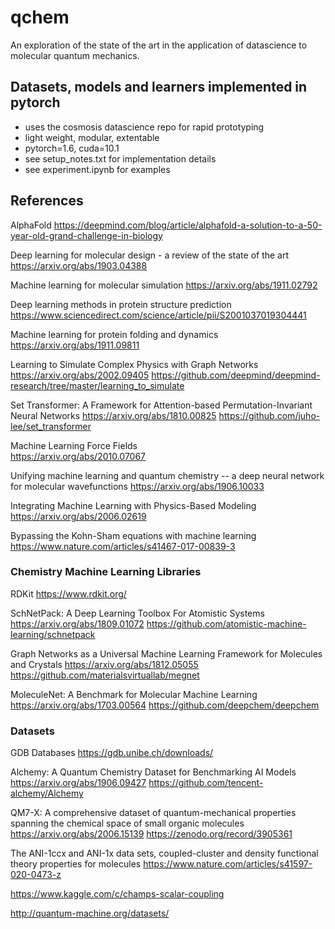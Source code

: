 # qchem
An exploration of the state of the art in the application of datascience to molecular quantum mechanics. 

## Datasets, models and learners implemented in pytorch 
* uses the cosmosis datascience repo for rapid prototyping
* light weight, modular, extentable
* pytorch=1.6, cuda=10.1
* see setup_notes.txt for implementation details
* see experiment.ipynb for examples

## References 
AlphaFold 
https://deepmind.com/blog/article/alphafold-a-solution-to-a-50-year-old-grand-challenge-in-biology 

Deep learning for molecular design - a review of the state of the art 
https://arxiv.org/abs/1903.04388 

Machine learning for molecular simulation 
https://arxiv.org/abs/1911.02792 

Deep learning methods in protein structure prediction 
https://www.sciencedirect.com/science/article/pii/S2001037019304441 

Machine learning for protein folding and dynamics 
https://arxiv.org/abs/1911.09811 

Learning to Simulate Complex Physics with Graph Networks 
https://arxiv.org/abs/2002.09405 
https://github.com/deepmind/deepmind-research/tree/master/learning_to_simulate 

Set Transformer: A Framework for Attention-based Permutation-Invariant Neural Networks 
https://arxiv.org/abs/1810.00825 
https://github.com/juho-lee/set_transformer 

Machine Learning Force Fields  
https://arxiv.org/abs/2010.07067 

Unifying machine learning and quantum chemistry -- a deep neural network for molecular wavefunctions 
https://arxiv.org/abs/1906.10033 

Integrating Machine Learning with Physics-Based Modeling 
https://arxiv.org/abs/2006.02619 

Bypassing the Kohn-Sham equations with machine learning 
https://www.nature.com/articles/s41467-017-00839-3 

### Chemistry Machine Learning Libraries 
RDKit 
https://www.rdkit.org/ 

SchNetPack: A Deep Learning Toolbox For Atomistic Systems 
https://arxiv.org/abs/1809.01072 
https://github.com/atomistic-machine-learning/schnetpack 

Graph Networks as a Universal Machine Learning Framework for Molecules and Crystals 
https://arxiv.org/abs/1812.05055 
https://github.com/materialsvirtuallab/megnet 

MoleculeNet: A Benchmark for Molecular Machine Learning 
https://arxiv.org/abs/1703.00564 
https://github.com/deepchem/deepchem 

### Datasets 
GDB Databases 
https://gdb.unibe.ch/downloads/ 

Alchemy: A Quantum Chemistry Dataset for Benchmarking AI Models 
https://arxiv.org/abs/1906.09427 
https://github.com/tencent-alchemy/Alchemy 

QM7-X: A comprehensive dataset of quantum-mechanical properties spanning the chemical space of small organic molecules 
https://arxiv.org/abs/2006.15139 
https://zenodo.org/record/3905361 

The ANI-1ccx and ANI-1x data sets, coupled-cluster and density functional theory properties for molecules 
https://www.nature.com/articles/s41597-020-0473-z 

https://www.kaggle.com/c/champs-scalar-coupling 

http://quantum-machine.org/datasets/ 




